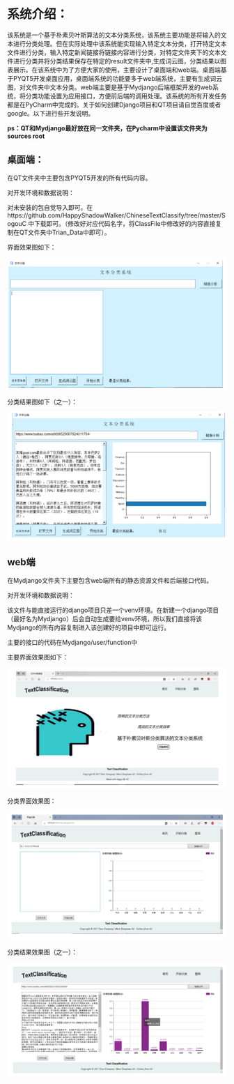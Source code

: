 # 系统介绍：

该系统是一个基于朴素贝叶斯算法的文本分类系统，该系统主要功能是将输入的文本进行分类处理。但在实际处理中该系统能实现输入特定文本分类，打开特定文本文件进行分类，输入特定新闻链接将链接内容进行分类，对特定文件夹下的文本文件进行分类并将分类结果保存在特定的result文件夹中,生成词云图，分类结果以图表展示。在该系统中为了方便大家的使用，主要设计了桌面端和web端。桌面端基于PYQT5开发桌面应用，桌面端系统的功能要多于web端系统，主要有生成词云图，对文件夹中文本分类。web端主要是基于Mydjango后端框架开发的web系统，将分类功能设置为应用接口，方便前后端的调用处理。该系统的所有开发任务都是在PyCharm中完成的。关于如何创建Django项目和QT项目请自觉百度或者google。以下进行些开发说明。

**ps：QT和Mydjango最好放在同一文件夹，在Pycharm中设置该文件夹为sources root**

## 桌面端：

在QT文件夹中主要包含PYQT5开发的所有代码内容。

对开发环境和数据说明：

对未安装的包自觉导入即可。在https://github.com/HappyShadowWalker/ChineseTextClassify/tree/master/SogouC 中下载即可。（修改好对应代码名字，将ClassFile中修改好的内容直接复制在QT文件夹中Trian_Data中即可）。

界面效果图如下：

![](picture/1.png)

分类结果图如下（之一）：

![](picture/4.png)

## web端

在Mydjango文件夹下主要包含web端所有的静态资源文件和后端接口代码。

对开发环境和数据说明：

该文件与能直接运行的django项目只差一个venv环境。在新建一个django项目（最好名为Mydjango）后会自动生成要给venv环境，所以我们直接将该Mydjango的所有内容复制进入该创建好的项目中即可运行。

主要的接口的代码在Mydjango/user/function中

主要界面效果图如下：

![](picture/2.png)

分类界面效果图：

![](picture/3.png)

分类结果效果图（之一）：

![](picture/5.png)

